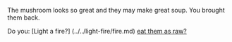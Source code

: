 The mushroom looks so great and they may make great soup. You brought them back.


Do you:
[Light a fire?] (../../light-fire/fire.md)
[eat them as raw?](../../super-man/save-the-word.md)
